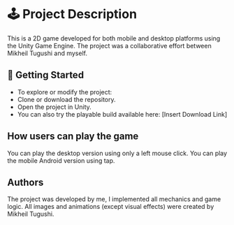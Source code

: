 # 🕹️ Project Description
This is a 2D game developed for both mobile and desktop platforms using the Unity Game Engine. The project was a collaborative effort between Mikheil Tugushi and myself.
## 🚀 Getting Started
* To explore or modify the project:
* Clone or download the repository.
* Open the project in Unity.
* You can also try the playable build available here: [Insert Download Link]
## How users can play the game
You can play the desktop version using only a left mouse click. You can play the mobile Android version using tap. 
## Authors
The project was developed by me, I implemented all mechanics and game logic. All images and animations (except visual effects) were created by  Mikheil Tugushi.
